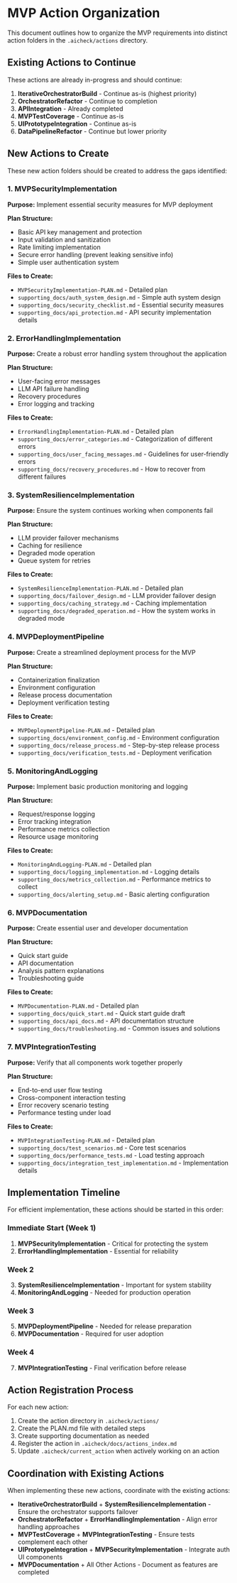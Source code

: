 # MVP Action Organization

This document outlines how to organize the MVP requirements into distinct action folders in the `.aicheck/actions` directory.

## Existing Actions to Continue

These actions are already in-progress and should continue:

1. **IterativeOrchestratorBuild** - Continue as-is (highest priority)
2. **OrchestratorRefactor** - Continue to completion
3. **APIIntegration** - Already completed
4. **MVPTestCoverage** - Continue as-is
5. **UIPrototypeIntegration** - Continue as-is
6. **DataPipelineRefactor** - Continue but lower priority

## New Actions to Create

These new action folders should be created to address the gaps identified:

### 1. MVPSecurityImplementation

**Purpose:** Implement essential security measures for MVP deployment

**Plan Structure:**

- Basic API key management and protection
- Input validation and sanitization
- Rate limiting implementation
- Secure error handling (prevent leaking sensitive info)
- Simple user authentication system

**Files to Create:**

- `MVPSecurityImplementation-PLAN.md` - Detailed plan
- `supporting_docs/auth_system_design.md` - Simple auth system design
- `supporting_docs/security_checklist.md` - Essential security measures
- `supporting_docs/api_protection.md` - API security implementation details

### 2. ErrorHandlingImplementation

**Purpose:** Create a robust error handling system throughout the application

**Plan Structure:**

- User-facing error messages
- LLM API failure handling
- Recovery procedures
- Error logging and tracking

**Files to Create:**

- `ErrorHandlingImplementation-PLAN.md` - Detailed plan
- `supporting_docs/error_categories.md` - Categorization of different errors
- `supporting_docs/user_facing_messages.md` - Guidelines for user-friendly errors
- `supporting_docs/recovery_procedures.md` - How to recover from different failures

### 3. SystemResilienceImplementation

**Purpose:** Ensure the system continues working when components fail

**Plan Structure:**

- LLM provider failover mechanisms
- Caching for resilience
- Degraded mode operation
- Queue system for retries

**Files to Create:**

- `SystemResilienceImplementation-PLAN.md` - Detailed plan
- `supporting_docs/failover_design.md` - LLM provider failover design
- `supporting_docs/caching_strategy.md` - Caching implementation
- `supporting_docs/degraded_operation.md` - How the system works in degraded mode

### 4. MVPDeploymentPipeline

**Purpose:** Create a streamlined deployment process for the MVP

**Plan Structure:**

- Containerization finalization
- Environment configuration
- Release process documentation
- Deployment verification testing

**Files to Create:**

- `MVPDeploymentPipeline-PLAN.md` - Detailed plan
- `supporting_docs/environment_config.md` - Environment configuration
- `supporting_docs/release_process.md` - Step-by-step release process
- `supporting_docs/verification_tests.md` - Deployment verification

### 5. MonitoringAndLogging

**Purpose:** Implement basic production monitoring and logging

**Plan Structure:**

- Request/response logging
- Error tracking integration
- Performance metrics collection
- Resource usage monitoring

**Files to Create:**

- `MonitoringAndLogging-PLAN.md` - Detailed plan
- `supporting_docs/logging_implementation.md` - Logging details
- `supporting_docs/metrics_collection.md` - Performance metrics to collect
- `supporting_docs/alerting_setup.md` - Basic alerting configuration

### 6. MVPDocumentation

**Purpose:** Create essential user and developer documentation

**Plan Structure:**

- Quick start guide
- API documentation
- Analysis pattern explanations
- Troubleshooting guide

**Files to Create:**

- `MVPDocumentation-PLAN.md` - Detailed plan
- `supporting_docs/quick_start.md` - Quick start guide draft
- `supporting_docs/api_docs.md` - API documentation structure
- `supporting_docs/troubleshooting.md` - Common issues and solutions

### 7. MVPIntegrationTesting

**Purpose:** Verify that all components work together properly

**Plan Structure:**

- End-to-end user flow testing
- Cross-component interaction testing
- Error recovery scenario testing
- Performance testing under load

**Files to Create:**

- `MVPIntegrationTesting-PLAN.md` - Detailed plan
- `supporting_docs/test_scenarios.md` - Core test scenarios
- `supporting_docs/performance_tests.md` - Load testing approach
- `supporting_docs/integration_test_implementation.md` - Implementation details

## Implementation Timeline

For efficient implementation, these actions should be started in this order:

### Immediate Start (Week 1)

1. **MVPSecurityImplementation** - Critical for protecting the system
2. **ErrorHandlingImplementation** - Essential for reliability

### Week 2

3. **SystemResilienceImplementation** - Important for system stability
4. **MonitoringAndLogging** - Needed for production operation

### Week 3

5. **MVPDeploymentPipeline** - Needed for release preparation
6. **MVPDocumentation** - Required for user adoption

### Week 4

7. **MVPIntegrationTesting** - Final verification before release

## Action Registration Process

For each new action:

1. Create the action directory in `.aicheck/actions/`
2. Create the PLAN.md file with detailed steps
3. Create supporting documentation as needed
4. Register the action in `.aicheck/docs/actions_index.md`
5. Update `.aicheck/current_action` when actively working on an action

## Coordination with Existing Actions

When implementing these new actions, coordinate with the existing actions:

- **IterativeOrchestratorBuild** + **SystemResilienceImplementation** - Ensure the orchestrator supports failover
- **OrchestratorRefactor** + **ErrorHandlingImplementation** - Align error handling approaches
- **MVPTestCoverage** + **MVPIntegrationTesting** - Ensure tests complement each other
- **UIPrototypeIntegration** + **MVPSecurityImplementation** - Integrate auth UI components
- **MVPDocumentation** + All Other Actions - Document as features are completed
